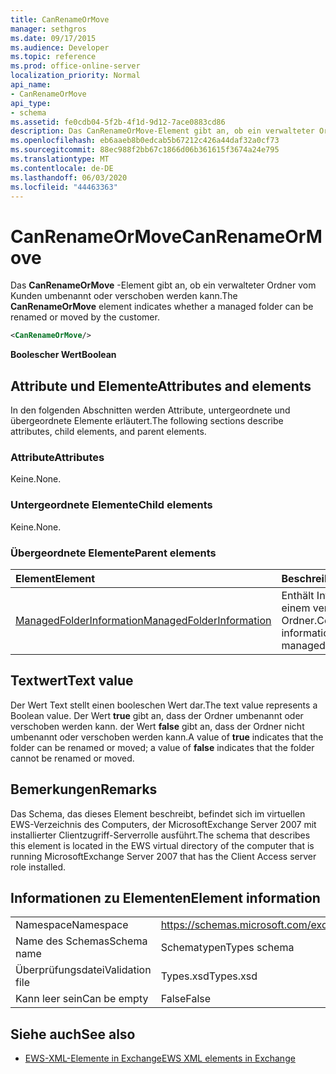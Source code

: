 ```yaml
---
title: CanRenameOrMove
manager: sethgros
ms.date: 09/17/2015
ms.audience: Developer
ms.topic: reference
ms.prod: office-online-server
localization_priority: Normal
api_name:
- CanRenameOrMove
api_type:
- schema
ms.assetid: fe0cdb04-5f2b-4f1d-9d12-7ace0883cd86
description: Das CanRenameOrMove-Element gibt an, ob ein verwalteter Ordner vom Kunden umbenannt oder verschoben werden kann.
ms.openlocfilehash: eb6aaeb8b0edcab5b67212c426a44daf32a0cf73
ms.sourcegitcommit: 88ec988f2bb67c1866d06b361615f3674a24e795
ms.translationtype: MT
ms.contentlocale: de-DE
ms.lasthandoff: 06/03/2020
ms.locfileid: "44463363"
---
```

# <a name="canrenameormove"></a><span data-ttu-id="6a4ed-103">CanRenameOrMove</span><span class="sxs-lookup"><span data-stu-id="6a4ed-103">CanRenameOrMove</span></span>

<span data-ttu-id="6a4ed-104">Das **CanRenameOrMove** -Element gibt an, ob ein verwalteter Ordner vom Kunden umbenannt oder verschoben werden kann.</span><span class="sxs-lookup"><span data-stu-id="6a4ed-104">The **CanRenameOrMove** element indicates whether a managed folder can be renamed or moved by the customer.</span></span> 
  
```xml
<CanRenameOrMove/>
```

 <span data-ttu-id="6a4ed-105">**Boolescher Wert**</span><span class="sxs-lookup"><span data-stu-id="6a4ed-105">**Boolean**</span></span>
## <a name="attributes-and-elements"></a><span data-ttu-id="6a4ed-106">Attribute und Elemente</span><span class="sxs-lookup"><span data-stu-id="6a4ed-106">Attributes and elements</span></span>

<span data-ttu-id="6a4ed-107">In den folgenden Abschnitten werden Attribute, untergeordnete und übergeordnete Elemente erläutert.</span><span class="sxs-lookup"><span data-stu-id="6a4ed-107">The following sections describe attributes, child elements, and parent elements.</span></span>
  
### <a name="attributes"></a><span data-ttu-id="6a4ed-108">Attribute</span><span class="sxs-lookup"><span data-stu-id="6a4ed-108">Attributes</span></span>

<span data-ttu-id="6a4ed-109">Keine.</span><span class="sxs-lookup"><span data-stu-id="6a4ed-109">None.</span></span>
  
### <a name="child-elements"></a><span data-ttu-id="6a4ed-110">Untergeordnete Elemente</span><span class="sxs-lookup"><span data-stu-id="6a4ed-110">Child elements</span></span>

<span data-ttu-id="6a4ed-111">Keine.</span><span class="sxs-lookup"><span data-stu-id="6a4ed-111">None.</span></span>
  
### <a name="parent-elements"></a><span data-ttu-id="6a4ed-112">Übergeordnete Elemente</span><span class="sxs-lookup"><span data-stu-id="6a4ed-112">Parent elements</span></span>

|<span data-ttu-id="6a4ed-113">**Element**</span><span class="sxs-lookup"><span data-stu-id="6a4ed-113">**Element**</span></span>|<span data-ttu-id="6a4ed-114">**Beschreibung**</span><span class="sxs-lookup"><span data-stu-id="6a4ed-114">**Description**</span></span>|
|:-----|:-----|
|[<span data-ttu-id="6a4ed-115">ManagedFolderInformation</span><span class="sxs-lookup"><span data-stu-id="6a4ed-115">ManagedFolderInformation</span></span>](managedfolderinformation.md) <br/> |<span data-ttu-id="6a4ed-116">Enthält Informationen zu einem verwalteten Ordner.</span><span class="sxs-lookup"><span data-stu-id="6a4ed-116">Contains information about a managed folder.</span></span>  <br/> |
   
## <a name="text-value"></a><span data-ttu-id="6a4ed-117">Textwert</span><span class="sxs-lookup"><span data-stu-id="6a4ed-117">Text value</span></span>

<span data-ttu-id="6a4ed-118">Der Wert Text stellt einen booleschen Wert dar.</span><span class="sxs-lookup"><span data-stu-id="6a4ed-118">The text value represents a Boolean value.</span></span> <span data-ttu-id="6a4ed-119">Der Wert **true** gibt an, dass der Ordner umbenannt oder verschoben werden kann. der Wert **false** gibt an, dass der Ordner nicht umbenannt oder verschoben werden kann.</span><span class="sxs-lookup"><span data-stu-id="6a4ed-119">A value of **true** indicates that the folder can be renamed or moved; a value of **false** indicates that the folder cannot be renamed or moved.</span></span> 
  
## <a name="remarks"></a><span data-ttu-id="6a4ed-120">Bemerkungen</span><span class="sxs-lookup"><span data-stu-id="6a4ed-120">Remarks</span></span>

<span data-ttu-id="6a4ed-121">Das Schema, das dieses Element beschreibt, befindet sich im virtuellen EWS-Verzeichnis des Computers, der MicrosoftExchange Server 2007 mit installierter Clientzugriff-Serverrolle ausführt.</span><span class="sxs-lookup"><span data-stu-id="6a4ed-121">The schema that describes this element is located in the EWS virtual directory of the computer that is running MicrosoftExchange Server 2007 that has the Client Access server role installed.</span></span>
  
## <a name="element-information"></a><span data-ttu-id="6a4ed-122">Informationen zu Elementen</span><span class="sxs-lookup"><span data-stu-id="6a4ed-122">Element information</span></span>

|||
|:-----|:-----|
|<span data-ttu-id="6a4ed-123">Namespace</span><span class="sxs-lookup"><span data-stu-id="6a4ed-123">Namespace</span></span>  <br/> |https://schemas.microsoft.com/exchange/services/2006/types  <br/> |
|<span data-ttu-id="6a4ed-124">Name des Schemas</span><span class="sxs-lookup"><span data-stu-id="6a4ed-124">Schema name</span></span>  <br/> |<span data-ttu-id="6a4ed-125">Schematypen</span><span class="sxs-lookup"><span data-stu-id="6a4ed-125">Types schema</span></span>  <br/> |
|<span data-ttu-id="6a4ed-126">Überprüfungsdatei</span><span class="sxs-lookup"><span data-stu-id="6a4ed-126">Validation file</span></span>  <br/> |<span data-ttu-id="6a4ed-127">Types.xsd</span><span class="sxs-lookup"><span data-stu-id="6a4ed-127">Types.xsd</span></span>  <br/> |
|<span data-ttu-id="6a4ed-128">Kann leer sein</span><span class="sxs-lookup"><span data-stu-id="6a4ed-128">Can be empty</span></span>  <br/> |<span data-ttu-id="6a4ed-129">False</span><span class="sxs-lookup"><span data-stu-id="6a4ed-129">False</span></span>  <br/> |
   
## <a name="see-also"></a><span data-ttu-id="6a4ed-130">Siehe auch</span><span class="sxs-lookup"><span data-stu-id="6a4ed-130">See also</span></span>



- [<span data-ttu-id="6a4ed-131">EWS-XML-Elemente in Exchange</span><span class="sxs-lookup"><span data-stu-id="6a4ed-131">EWS XML elements in Exchange</span></span>](ews-xml-elements-in-exchange.md)

